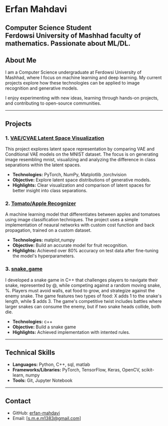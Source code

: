 # Erfan Mahdavi

 **Computer Science Student**  
 Ferdowsi University of Mashhad faculty of mathematics.
 Passionate about ML/DL.
---

## About Me

I am a Computer Science undergraduate at Ferdowsi University of Mashhad, where I focus on machine learning and deep learning. My current projects explore how these technologies can be applied to image recognition and generative models.

I enjoy experimenting with new ideas, learning through hands-on projects, and contributing to open-source communities.

---

## Projects

### 1. [VAE/CVAE Latent Space Visualization](https://github.com/erfan-mahdavi/vae-cvae-project)
This project explores latent space representation by comparing  VAE and Conditional VAE models on the MNIST dataset. The focus is on generating image resembling mnist, visualizing and analyzing the difference in class separations within the latent spaces.

- **Technologies:** PyTorch, NumPy, Matplotlib ,torchvision
- **Objective:** Explore latent space distributions of generative models.
- **Highlights:** Clear visualization and comparison of latent spaces for better insight into class separations.


### 2. [Tomato/Apple Recognizer](https://github.com/erfan-mahdavi/tomato-apple-recognizer)
A machine learning model that differentiates between apples and tomatoes using image classification techniques. The project uses a simple implementation of neaural networks with custom cost function and back propagation, trained on a custom dataset.

- **Technologies:**  matplot,numpy
- **Objective:** Build an accurate model for fruit recognition.
- **Highlights:** Achieved over 80% accuracy on test data after fine-tuning the model's hyperparameters.


### 3. [snake_game](https://github.com/erfan-mahdavi/snake_game)
I developed a snake game in C++ that challenges players to navigate their snake, represented by @, while competing against a random moving snake, %. Players must avoid walls, eat food to grow, and strategize against the enemy snake. The game features two types of food: X adds 1 to the snake's length, while $ adds 3. The game's competitive twist includes battles where larger snakes can consume the enemy, but if two snake heads collide, both die.

- **Technologies:**  c++
- **Objective:** Build a snake game
- **Highlights:** Achieved implementation with intented rules.

---

## Technical Skills
- **Languages:** Python, C++, sql, matlab
- **Frameworks/Libraries:** PyTorch, TensorFlow, Keras, OpenCV, scikit-learn, numpy
- **Tools:** Git, Jupyter Notebook

---

## Contact
- GitHub: [erfan-mahdavi](https://github.com/erfan-mahdavi)
- Email: [s.m.e.m1383@gmail.com]
